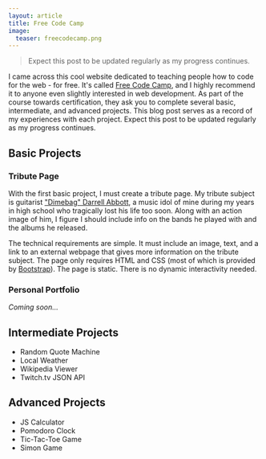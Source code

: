 ```yaml
---
layout: article
title: Free Code Camp
image:
  teaser: freecodecamp.png
---
```


> Expect this post to be updated regularly as my progress continues.

I came across this cool website dedicated to teaching people how to code for the web - for free. It's called 
[Free Code Camp](http://www.freecodecamp.com/), and I highly recommend it to anyone even slightly interested 
in web development. As part of the course towards certification, they ask you to complete several basic, 
intermediate, and advanced projects. This blog post serves as a record of my experiences with each project. 
Expect this post to be updated regularly as my progress continues.

## Basic Projects

### Tribute Page

With the first basic project, I must create a tribute page. My tribute subject is guitarist 
["Dimebag" Darrell Abbott](https://en.wikipedia.org/wiki/Dimebag_Darrell), a music idol of mine during my 
years in high school who tragically lost his life too soon. Along with an action image of him, I figure I 
should include info on the bands he played with and the albums he released.

The technical requirements are simple. It must include an image, text, and a link to an external webpage that 
gives more information on the tribute subject. The page only requires HTML and CSS (most of which is provided 
by [Bootstrap](http://getbootstrap.com/)). The page is static. There is no dynamic interactivity needed.

### Personal Portfolio

_Coming soon..._

## Intermediate Projects

-  Random Quote Machine
-  Local Weather
-  Wikipedia Viewer
-  Twitch.tv JSON API  

## Advanced Projects

- JS Calculator
- Pomodoro Clock
- Tic-Tac-Toe Game
- Simon Game
